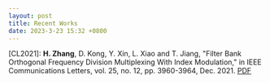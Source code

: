```yaml
---
layout: post
title: Recent Works
date: 2023-3-23 15:32 +0800
---
```

[CL2021]: **H. Zhang**, D. Kong, Y. Xin, L. Xiao and T. Jiang, "Filter Bank Orthogonal
Frequency Division Multiplexing With Index Modulation," in IEEE 
Communications Letters, vol. 25, no. 12, pp. 3960-3964, Dec. 2021. [PDF](https://ieeexplore.ieee.org/document/9558804)

